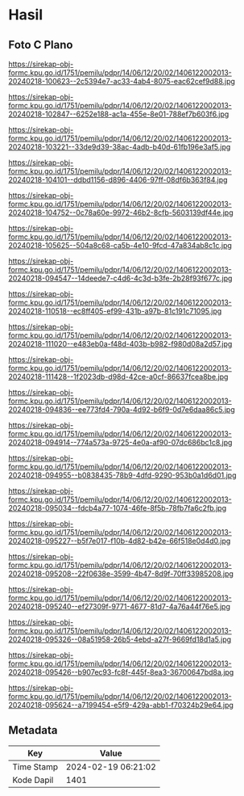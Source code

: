 # Hasil

## Foto C Plano

https://sirekap-obj-formc.kpu.go.id/1751/pemilu/pdpr/14/06/12/20/02/1406122002013-20240218-100623--2c5394e7-ac33-4ab4-8075-eac62cef9d88.jpg

https://sirekap-obj-formc.kpu.go.id/1751/pemilu/pdpr/14/06/12/20/02/1406122002013-20240218-102847--6252e188-ac1a-455e-8e01-788ef7b603f6.jpg

https://sirekap-obj-formc.kpu.go.id/1751/pemilu/pdpr/14/06/12/20/02/1406122002013-20240218-103221--33de9d39-38ac-4adb-b40d-61fb196e3af5.jpg

https://sirekap-obj-formc.kpu.go.id/1751/pemilu/pdpr/14/06/12/20/02/1406122002013-20240218-104101--ddbd1156-d896-4406-97ff-08df6b363f84.jpg

https://sirekap-obj-formc.kpu.go.id/1751/pemilu/pdpr/14/06/12/20/02/1406122002013-20240218-104752--0c78a60e-9972-46b2-8cfb-5603139df44e.jpg

https://sirekap-obj-formc.kpu.go.id/1751/pemilu/pdpr/14/06/12/20/02/1406122002013-20240218-105625--504a8c68-ca5b-4e10-9fcd-47a834ab8c1c.jpg

https://sirekap-obj-formc.kpu.go.id/1751/pemilu/pdpr/14/06/12/20/02/1406122002013-20240218-094547--14deede7-c4d6-4c3d-b3fe-2b28f93f677c.jpg

https://sirekap-obj-formc.kpu.go.id/1751/pemilu/pdpr/14/06/12/20/02/1406122002013-20240218-110518--ec8ff405-ef99-431b-a97b-81c191c71095.jpg

https://sirekap-obj-formc.kpu.go.id/1751/pemilu/pdpr/14/06/12/20/02/1406122002013-20240218-111020--e483eb0a-f48d-403b-b982-f980d08a2d57.jpg

https://sirekap-obj-formc.kpu.go.id/1751/pemilu/pdpr/14/06/12/20/02/1406122002013-20240218-111428--1f2023db-d98d-42ce-a0cf-86637fcea8be.jpg

https://sirekap-obj-formc.kpu.go.id/1751/pemilu/pdpr/14/06/12/20/02/1406122002013-20240218-094836--ee773fd4-790a-4d92-b6f9-0d7e6daa86c5.jpg

https://sirekap-obj-formc.kpu.go.id/1751/pemilu/pdpr/14/06/12/20/02/1406122002013-20240218-094914--774a573a-9725-4e0a-af90-07dc686bc1c8.jpg

https://sirekap-obj-formc.kpu.go.id/1751/pemilu/pdpr/14/06/12/20/02/1406122002013-20240218-094955--b0838435-78b9-4dfd-9290-953b0a1d6d01.jpg

https://sirekap-obj-formc.kpu.go.id/1751/pemilu/pdpr/14/06/12/20/02/1406122002013-20240218-095034--fdcb4a77-1074-46fe-8f5b-78fb7fa6c2fb.jpg

https://sirekap-obj-formc.kpu.go.id/1751/pemilu/pdpr/14/06/12/20/02/1406122002013-20240218-095227--b5f7e017-f10b-4d82-b42e-66f518e0d4d0.jpg

https://sirekap-obj-formc.kpu.go.id/1751/pemilu/pdpr/14/06/12/20/02/1406122002013-20240218-095208--22f0638e-3599-4b47-8d9f-70ff33985208.jpg

https://sirekap-obj-formc.kpu.go.id/1751/pemilu/pdpr/14/06/12/20/02/1406122002013-20240218-095240--ef27309f-9771-4677-81d7-4a76a44f76e5.jpg

https://sirekap-obj-formc.kpu.go.id/1751/pemilu/pdpr/14/06/12/20/02/1406122002013-20240218-095326--08a51958-26b5-4ebd-a27f-9669fd18d1a5.jpg

https://sirekap-obj-formc.kpu.go.id/1751/pemilu/pdpr/14/06/12/20/02/1406122002013-20240218-095426--b907ec93-fc8f-445f-8ea3-36700647bd8a.jpg

https://sirekap-obj-formc.kpu.go.id/1751/pemilu/pdpr/14/06/12/20/02/1406122002013-20240218-095624--a7199454-e5f9-429a-abb1-f70324b29e64.jpg


## Metadata

| Key        | Value               |
| ---------- | ------------------- |
| Time Stamp | 2024-02-19 06:21:02 |
| Kode Dapil | 1401                |



